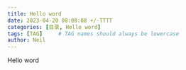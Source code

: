 ```yaml
---
title: Hello word
date: 2023-04-20 08:08:08 +/-TTTT
categories: [目录, Hello word]
tags: [TAG]     # TAG names should always be lowercase
author: Neil
---
```

Hello word

